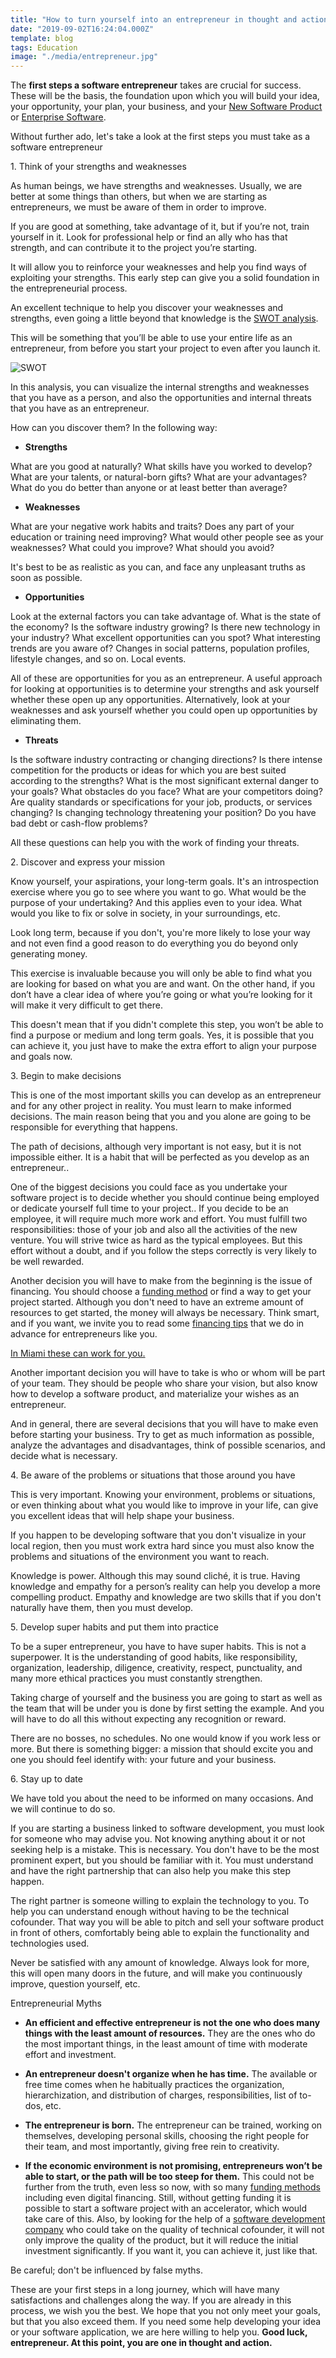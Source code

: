 ```yaml
---
title: "How to turn yourself into an entrepreneur in thought and action: first steps of a Software Entrepreneur"
date: "2019-09-02T16:24:04.000Z"
template: blog
tags: Education
image: "./media/entrepreneur.jpg"
---
```



The **first steps a software entrepreneur** takes are crucial for success. These will be the basis, the foundation upon which you will build your idea, your opportunity, your plan, your business, and your [New Software Product](https://cobuildlab.com/blog/software-development-for-new-products/) or [Enterprise Software](https://cobuildlab.com/blog/enterprise-software-development/). 


<title-2>Without further ado, let's take a look at the first steps you must take as a software entrepreneur</title-2>

<title-3>1. Think of your strengths and weaknesses</title-3>

As human beings, we have strengths and weaknesses. Usually, we are better at some things than others, but when we are starting as entrepreneurs, we must be aware of them in order to improve. 

If you are good at something, take advantage of it, but if you’re not, train yourself in it. Look for professional help or find an ally who has that strength, and can contribute it to the project you’re starting.

It will allow you to reinforce your weaknesses and help you find ways of exploiting your strengths. This early step can give you a solid foundation in the entrepreneurial process.

An excellent technique to help you discover your weaknesses and strengths, even going a little beyond that knowledge is the [SWOT analysis](https://www.mindtools.com/pages/article/newTMC_05.htm). 

This will be something that you’ll be able to use your entire life as an entrepreneur, from before you start your project to even after you launch it. 

![SWOT](./media/SWOT-analysis.jpeg)

In this analysis, you can visualize the internal strengths and weaknesses that you have as a person, and also the opportunities and internal threats that you have as an entrepreneur.

How can you discover them? In the following way: 

* **Strengths**

What are you good at naturally?
What skills have you worked to develop?
What are your talents, or natural-born gifts?
What are your advantages?
What do you do better than anyone or at least better than average?

* **Weaknesses**

What are your negative work habits and traits?
Does any part of your education or training need improving?
What would other people see as your weaknesses?
What could you improve?
What should you avoid?

It's best to be as realistic as you can, and face any unpleasant truths as soon as possible. 

* **Opportunities**

Look at the external factors you can take advantage of. 
What is the state of the economy?
Is the software industry growing?
Is there new technology in your industry?
What excellent opportunities can you spot?
What interesting trends are you aware of?
Changes in social patterns, population profiles, lifestyle changes, and so on.
Local events.

All of these are opportunities for you as an entrepreneur. A useful approach for looking at opportunities is to determine your strengths and ask yourself whether these open up any opportunities. Alternatively, look at your weaknesses and ask yourself whether you could open up opportunities by eliminating them.

* **Threats**

Is the software industry contracting or changing directions?
Is there intense competition for the products or ideas for which you are best suited according to the strengths?
What is the most significant external danger to your goals?
What obstacles do you face?
What are your competitors doing?
Are quality standards or specifications for your job, products, or services changing?
Is changing technology threatening your position?
Do you have bad debt or cash-flow problems?

All these questions can help you with the work of finding your threats.

<title-3>2. Discover and express your mission</title-3>

Know yourself, your aspirations, your long-term goals. It's an introspection exercise where you go to see where you want to go. What would be the purpose of your undertaking? And this applies even to your idea. What would you like to fix or solve in society, in your surroundings, etc. 

Look long term, because if you don't, you're more likely to lose your way and not even find a good reason to do everything you do beyond only generating money. 

This exercise is invaluable because you will only be able to find what you are looking for based on what you are and want. On the other hand, if you don’t have a clear idea of where you’re going or what you’re looking for it will make it very difficult to get there.

This doesn't mean that if you didn't complete this step, you won’t be able to find a purpose or  medium and long term goals. Yes, it is possible that you can achieve it, you just have to make the extra effort to align your purpose and goals now.

<title-3>3. Begin to make decisions</title-3>

This is one of the most important skills you can develop as an entrepreneur and for any other project in reality. You must learn to make informed decisions. The main reason being that you and you alone are going to be responsible for everything that happens. 

The path of decisions, although very important is not easy, but it is not impossible either. It is a habit that will be perfected as you develop as an entrepreneur.. 

One of the biggest decisions you could face as you undertake your software project is to decide whether you should  continue being employed or dedicate yourself full time to your project.. If you decide to be an employee, it will require much more work and effort. You must fulfill two responsibilities: those of your job and also all the activities of the new venture. You will strive twice as hard as the typical employees. But this effort without a doubt, and if you follow the steps correctly is very likely to be well rewarded. 

Another decision you will have to make from the beginning is the issue of financing. You should choose a [funding method](https://cobuildlab.com/blog/methods-to-raise-funds-for-your-startup/) or find a way to get your project started. Although you don't need to have an extreme amount of resources to get started, the money will always be necessary. Think smart, and if you want, we invite you to read some [financing tips](https://cobuildlab.com/blog/tips-to-raise-funds-when-you-are-entrepreneur/) that we do in advance for entrepreneurs like you. 

[In Miami these can work for you.](https://cobuildlab.com/blog/know-venture-capital-firms-in-florida/)

Another important decision you will have to take is who or whom will be part of your team. They should be people who share your vision, but also know how to develop a software product, and materialize your wishes as an entrepreneur. 

And in general, there are several decisions that you will have to make even before starting your business. Try to get as much information as possible, analyze the advantages and disadvantages, think of possible scenarios, and decide what is necessary. 

<title-3>4. Be aware of the problems or situations that those around you have</title-3>

This is very important. Knowing your environment, problems or situations, or even thinking about what you would like to improve in your life, can give you excellent ideas that will help shape your business.

If you happen to be developing software that you don't visualize in your local region, then you must work extra hard since you must also know the problems and situations of the environment you want to reach. 

Knowledge is power. Although this may sound cliché, it is true. Having knowledge and empathy for a person’s reality can help you develop a more compelling product. Empathy and knowledge are two skills that if you don't naturally have them, then you must develop. 

<title-3>5. Develop super habits and put them into practice</title-3>

To be a super entrepreneur, you have to have super habits. This is not a superpower. It is the understanding of good habits, like responsibility, organization, leadership, diligence, creativity, respect, punctuality, and many more ethical practices you must constantly strengthen. 

Taking charge of yourself and the business you are going to start as well as the team that will be under you is done by first setting the example.  And you will have to do all this without expecting any recognition or reward. 

There are no bosses, no schedules. No one would know if you work less or more. But there is something bigger: a mission that should excite you and one you should feel identify with: your future and your business. 

<title-3>6. Stay up to date</title-3>

We have told you about the need to be informed on many occasions. And we will continue to do so. 

If you are starting a business linked to software development, you must look for someone who may advise you. Not knowing anything about it or not seeking help is a mistake. This is necessary. You don't have to be the most prominent expert, but you should be familiar with it. You must understand and have the right partnership that can also help you make this step happen. 

The right partner is someone willing to explain the technology to you. To help you can understand enough without having to be the technical cofounder.  That way you will be able to pitch and sell your software product in front of others, comfortably being able to explain the functionality and technologies used. 

Never be satisfied with any amount of knowledge. Always look for more, this will open many doors in the future, and will make you continuously improve, question yourself, etc. 

<title-2>Entrepreneurial Myths</title-2>

* **An efficient and effective entrepreneur is not the one who does many things with the least amount of resources.** They are the ones who do the most important things, in the least amount of time with moderate effort and investment.

* **An entrepreneur doesn't organize when he has time.** The available or free time comes when he habitually practices the organization, hierarchization, and distribution of charges, responsibilities, list of to-dos, etc.

* **The entrepreneur is born.** The entrepreneur can be trained, working on themselves, developing personal skills, choosing the right people for their team, and most importantly, giving free rein to creativity. 

* **If the economic environment is not promising, entrepreneurs won’t be able to start, or the path will be too steep for them.** This could not be further from the truth, even less so now, with so many [funding methods](https://cobuildlab.com/blog/methods-to-raise-funds-for-your-startup/) including even digital financing. Still, without getting funding it is possible to start a software project with an accelerator, which would take care of this. Also, by looking for the help of a [software development company](https://cobuildlab.com/) who could take on the quality of technical cofounder, it will not only improve the quality of the product, but it will reduce the initial investment significantly. If you want it, you can achieve it, just like that.

Be careful; don't be influenced by false myths. 

These are your first steps in a long journey, which will have many satisfactions and challenges along the way. If you are already in this process, we wish you the best. We hope that you not only meet your goals, but that you also exceed them. If you need some help developing your idea or your software application, we are here willing to help you. **Good luck, entrepreneur. At this point, you are one in thought and action.** 
